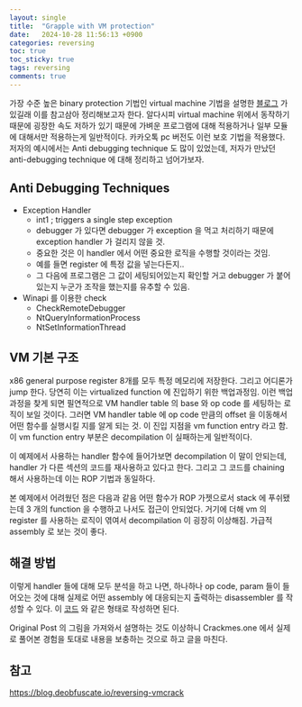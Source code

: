 ```yaml
---
layout: single
title:  "Grapple with VM protection"
date:   2024-10-28 11:56:13 +0900
categories: reversing
toc: true
toc_sticky: true
tags: reversing
comments: true
---
```


가장 수준 높은 binary protection 기법인 virtual machine 기법을 설명한 [블로그](https://blog.deobfuscate.io/reversing-vmcrack) 가 있길래 이를 참고삼아 정리해보고자 한다. 
알다시피 virtual machine 위에서 동작하기 때문에 굉장한 속도 저하가 있기 때문에 가벼운 프로그램에 대해 적용하거나 일부 모듈에 대해서만 적용하는게 일반적이다. 
카카오톡 pc 버전도 이런 보호 기법을 적용했다.
저자의 예시에서는 Anti debugging technique 도 많이 있었는데, 저자가 만났던 anti-debugging technique 에 대해 정리하고 넘어가보자. 

## Anti Debugging Techniques

* Exception Handler
  * int1 ; triggers a single step exception
  * debugger 가 있다면 debugger 가 exception 을 먹고 처리하기 때문에 exception handler 가 걸리지 않을 것. 
  * 중요한 것은 이 handler 에서 어떤 중요한 로직을 수행할 것이라는 것임. 
  * 예를 들면 register 에 특정 값을 넣는다든지.. 
  * 그 다음에 프로그램은 그 값이 세팅되어있는지 확인할 거고 debugger 가 붙어있는지 누군가 조작을 했는지를 유추할 수 있음. 
* Winapi 를 이용한 check
  * CheckRemoteDebugger
  * NtQueryInformationProcess
  * NtSetInformationThread


## VM 기본 구조

x86 general purpose register 8개를 모두 특정 메모리에 저장한다. 
그리고 어디론가 jump 한다. 당연히 이는 virtualized function 에 진입하기 위한 백업과정임. 
이런 백업과정을 찾게 되면 필연적으로 VM handler table 의 base 와 op code 를 세팅하는 로직이 보일 것이다. 그러면 VM handler table 에 op code 만큼의 offset 을 이동해서 어떤 함수를 실행시킬 지를 알게 되는 것. 이 진입 지점을 vm function entry 라고 함. 이 vm function entry 부분은 decompilation 이 실패하는게 일반적이다. 

이 예제에서 사용하는 handler 함수에 들어가보면 decompilation 이 말이 안되는데, handler 가 다른 섹션의 코드를 재사용하고 있다고 한다. 그리고 그 코드를 chaining 해서 사용하는데 이는 ROP 기법과 동일하다. 

본 예제에서 어려웠던 점은 다음과 같음
어떤 함수가 ROP 가젯으로서 stack 에 푸쉬됐는데 3 개의 function 을 수행하고 나서도 접근이 안되었다. 거기에 더해 vm 의 register 를 사용하는 로직이 엮여서 decompilation 이 굉장히 이상해짐. 가급적 assembly 로 보는 것이 좋다. 

## 해결 방법

이렇게 handler 들에 대해 모두 분석을 하고 나면, 
하나하나 op code, param 들이 들어오는 것에 대해 실제로 어떤 assembly 에 대응되는지 출력하는 disassembler 를 작성할 수 있다.
이 [코드](
https://github.com/ben-sb/vmcrack/blob/main/src/disassembler/disassembler.py) 와 같은 형태로 작성하면 된다. 

Original Post 의 그림을 가져와서 설명하는 것도 이상하니  Crackmes.one 에서 실제로 풀어본 경험을 토대로 내용을 보충하는 것으로 하고 글을 마친다. 



## 참고

https://blog.deobfuscate.io/reversing-vmcrack

